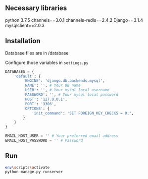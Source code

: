 ## Necessary libraries

python 3.7.5
channels==3.0.1
channels-redis==2.4.2
Django==3.1.4
mysqlclient==2.0.3

## Installation

Database files are in /database

Configure those variables in ```settings.py```

```python
DATABASES = {
    'default': {
        'ENGINE': 'django.db.backends.mysql',
        'NAME': '', # Your DB name
        'USER': '', # Your mysql local username
        'PASSWORD': '', # Your mysql local password
        'HOST': '127.0.0.1',
        'PORT': '3306',
        'OPTIONS': {
            'init_command': 'SET FOREIGN_KEY_CHECKS = 0;',
        }
    }
}

EMAIL_HOST_USER = '' # Your preferred email address
EMAIL_HOST_PASSWORD = '' # Password
```

## Run

```bash
env\scripts\activate
python manage.py runserver
```
